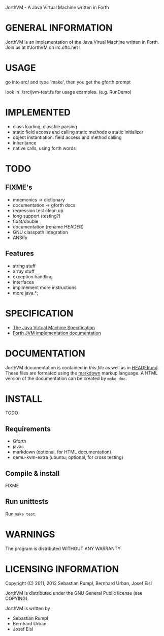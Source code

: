 JorthVM - A Java Virtual Machine written in Forth

GENERAL INFORMATION
===================
JorthVM is an implementation of the Java Virual Machine written in Forth.
Join us at #JorthVM on irc.oftc.net !

USAGE
=====
go into src/ and type `make', then you get the gforth prompt

look in ./src/jvm-test.fs for usage examples. (e.g. RunDemo)

IMPLEMENTED
===========
- class loading, classfile parsing
- static field access and calling static methods
	o static initializer
- object instantiation: field access and method calling
- inheritance
- native calls, using forth words

TODO
====

FIXME's
-------
- mnemonics -> dictionary
- documentation -> gforth docs
- regression test clean up
- long support (testing?)
- float/double
- documentation (rename HEADER)
- GNU classpath integration
- ANSify

Features
--------
- string stuff
- array stuff
- exception handling
- interfaces
- implmement more instructions
- more java.*;

SPECIFICATION
=============
- [The Java Virtual Machine Specification](http://java.sun.com/docs/books/jvms/second_edition/html/ClassFile.doc.html)
- [Forth JVM implementation documentation](implementation.html)


DOCUMENTATION
=============

JorthVM documentation is contained in _this file_ as well as in [HEADER.md](HEADER.md). These
files are formated using the [markdown](http://daringfireball.net/projects/markdown/) markup language.
A HTML version of the documentation can be created by `make doc`.


INSTALL
=======
TODO

Requirements
------------
- Gforth
- javac
- markdown (optional, for HTML documentation)
- qemu-kvm-extra (ubuntu; optional, for cross testing)

Compile & install
-----------------
FIXME

Run unittests
-------------
Run `make test`.

WARNINGS
========
The program is distributed WITHOUT ANY WARRANTY.


LICENSING INFORMATION
=====================
Copyright (C) 2011, 2012 Sebastian Rumpl, Bernhard Urban, Josef Eisl

JorthVM is distributed under the GNU General Public license (see COPYING).

JorthVM is written by 

- Sebastian Rumpl
- Bernhard Urban
- Josef Eisl

